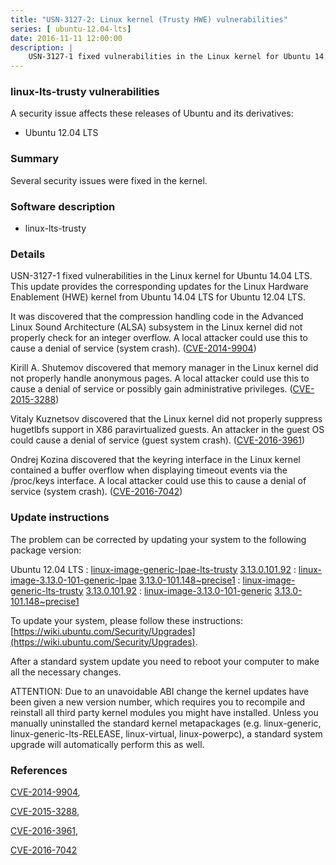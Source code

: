 ```yaml
---
title: "USN-3127-2: Linux kernel (Trusty HWE) vulnerabilities"
series: [ ubuntu-12.04-lts]
date: 2016-11-11 12:00:00
description: |
    USN-3127-1 fixed vulnerabilities in the Linux kernel for Ubuntu 14.04 LTS. This update provides the corresponding updates for the Linux Hardware Enablement (HWE) kernel from Ubuntu 14.04 LTS for Ubuntu 12.04 LTS.
--- 
```

 
### linux-lts-trusty vulnerabilities

A security issue affects these releases of Ubuntu and its derivatives:

* Ubuntu 12.04 LTS

### Summary

Several security issues were fixed in the kernel. 

### Software description

* linux-lts-trusty 

### Details

USN-3127-1 fixed vulnerabilities in the Linux kernel for Ubuntu 14.04 LTS. This update provides the corresponding updates for the Linux Hardware Enablement (HWE) kernel from Ubuntu 14.04 LTS for Ubuntu 12.04 LTS.

It was discovered that the compression handling code in the Advanced Linux Sound Architecture (ALSA) subsystem in the Linux kernel did not properly check for an integer overflow. A local attacker could use this to cause a denial of service (system crash). ([CVE-2014-9904](http://people.ubuntu.com/~ubuntu-security/cve/CVE-2014-9904))

Kirill A. Shutemov discovered that memory manager in the Linux kernel did not properly handle anonymous pages. A local attacker could use this to cause a denial of service or possibly gain administrative privileges. ([CVE-2015-3288](http://people.ubuntu.com/~ubuntu-security/cve/CVE-2015-3288))

Vitaly Kuznetsov discovered that the Linux kernel did not properly suppress hugetlbfs support in X86 paravirtualized guests. An attacker in the guest OS could cause a denial of service (guest system crash). ([CVE-2016-3961](http://people.ubuntu.com/~ubuntu-security/cve/CVE-2016-3961))

Ondrej Kozina discovered that the keyring interface in the Linux kernel contained a buffer overflow when displaying timeout events via the /proc/keys interface. A local attacker could use this to cause a denial of service (system crash). ([CVE-2016-7042](http://people.ubuntu.com/~ubuntu-security/cve/CVE-2016-7042)) 

### Update instructions

The problem can be corrected by updating your system to the following package version:

Ubuntu 12.04 LTS
 : [linux-image-generic-lpae-lts-trusty](https://launchpad.net/ubuntu/+source/linux-lts-trusty) <span> [3.13.0.101.92](https://launchpad.net/ubuntu/+source/linux-lts-trusty/3.13.0-101.148~precise1) </span> 
 : [linux-image-3.13.0-101-generic-lpae](https://launchpad.net/ubuntu/+source/linux-lts-trusty) <span> [3.13.0-101.148~precise1](https://launchpad.net/ubuntu/+source/linux-lts-trusty/3.13.0-101.148~precise1) </span> 
 : [linux-image-generic-lts-trusty](https://launchpad.net/ubuntu/+source/linux-lts-trusty) <span> [3.13.0.101.92](https://launchpad.net/ubuntu/+source/linux-lts-trusty/3.13.0-101.148~precise1) </span> 
 : [linux-image-3.13.0-101-generic](https://launchpad.net/ubuntu/+source/linux-lts-trusty) <span> [3.13.0-101.148~precise1](https://launchpad.net/ubuntu/+source/linux-lts-trusty/3.13.0-101.148~precise1) </span> 

To update your system, please follow these instructions: [https://wiki.ubuntu.com/Security/Upgrades](https://wiki.ubuntu.com/Security/Upgrades).

After a standard system update you need to reboot your computer to make all the necessary changes.

ATTENTION: Due to an unavoidable ABI change the kernel updates have been given a new version number, which requires you to recompile and reinstall all third party kernel modules you might have installed. Unless you manually uninstalled the standard kernel metapackages (e.g. linux-generic, linux-generic-lts-RELEASE, linux-virtual, linux-powerpc), a standard system upgrade will automatically perform this as well. 

### References

 [CVE-2014-9904](http://people.ubuntu.com/~ubuntu-security/cve/CVE-2014-9904), 

 [CVE-2015-3288](http://people.ubuntu.com/~ubuntu-security/cve/CVE-2015-3288), 

 [CVE-2016-3961](http://people.ubuntu.com/~ubuntu-security/cve/CVE-2016-3961), 

 [CVE-2016-7042](http://people.ubuntu.com/~ubuntu-security/cve/CVE-2016-7042)
 
